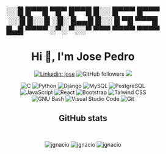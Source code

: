 <div align="center">
<h2>
<br>
░░█ █▀▀█ ▀█▀ █▀▀█ █░░ █▀▀▀ █▀▀▀<br>
░░█ █░░█ ░█░ █▄▄█ █░░ █ ▀█ ▀▀▀█<br>
█▄█ ▀▀▀▀ ░▀░ ▀░░▀ ▀▀▀ ▀▀▀▀ ▀▀▀▀<br>
</h2>
<h1 align="center">Hi 👋, I'm Jose Pedro</h1>


[![Linkedin: jose](https://img.shields.io/badge/-jose-blue?style=flat-square&logo=Linkedin&logoColor=white&link=https://www.linkedin.com/in/jose-pedro-gil-suarez-29b6b021a/)](https://www.linkedin.com/in/jose-pedro-gil-suarez-29b6b021a/)
![GitHub followers](https://img.shields.io/github/followers/jotalgs?label=Follow&style=social)
![](https://komarev.com/ghpvc/?username=jotalgs&style=for-the-badge&color=red)
</div>

<div align="center">
 
![C](https://img.shields.io/badge/c-%2300599C.svg?style=for-the-badge&logo=c&logoColor=white)
![Python](https://img.shields.io/badge/python-3670A0?style=for-the-badge&logo=python&logoColor=ffdd54)
![Django](https://img.shields.io/badge/Django-092E20?style=for-the-badge&logo=django&logoColor=white)
![MySQL](https://img.shields.io/badge/mysql-%2300f.svg?style=for-the-badge&logo=mysql&logoColor=white)
![PostgreSQL](https://img.shields.io/badge/PostgreSQL-336791?style=for-the-badge&logo=postgresql&logoColor=FFFFFF)
<br />
![JavaScript](https://img.shields.io/badge/javascript-%23323330.svg?style=for-the-badge&logo=javascript&logoColor=%23F7DF1E)
![React](https://img.shields.io/badge/react-%2320232a.svg?style=for-the-badge&logo=react&logoColor=%2361DAFB)
![Bootstrap](https://img.shields.io/badge/Bootstrap-563D7C?style=for-the-badge&logo=bootstrap&logoColor=white)
![Talwind CSS](https://img.shields.io/badge/Tailwind_CSS-38B2AC?style=for-the-badge&logo=tailwind-css&logoColor=white)
<br />
![GNU Bash](https://img.shields.io/badge/GNU%20Bash-4EAA25?style=for-the-badge&logo=GNU%20Bash&logoColor=white)
![Visual Studio Code](https://img.shields.io/badge/Visual%20Studio%20Code-0078d7.svg?style=for-the-badge&logo=visual-studio-code&logoColor=white)
![Git](https://img.shields.io/badge/git-%23F05033.svg?style=for-the-badge&logo=git&logoColor=white)


</div>


<h2 align="center">  GitHub stats </h2>
 <br />
<p align="center">
 <img src="https://github-readme-stats.vercel.app/api?username=jotalgs&show_icons=true&count_private=true&theme=onedark&hide_border=true&hide=issues,contribs&bg_color=00000000"  alt="jgnacio" />
 <img src="https://github-readme-stats.vercel.app/api/top-langs/?username=jotalgs&layout=compact&hide_border=true&theme=onedark&bg_color=00000000&langs_count=6&hide=jupyter%20notebook,tex,css,html,php" alt="jgnacio" />
 <img src="https://github-readme-streak-stats.herokuapp.com?user=jotalgs&theme=onedark&hide_border=true&background=FFFFFF00" alt="jgnacio" />
</p>
